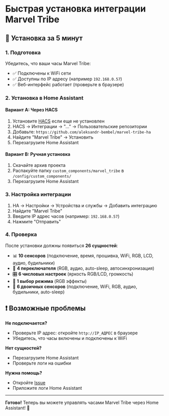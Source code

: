 # Быстрая установка интеграции Marvel Tribe

## 🚀 Установка за 5 минут

### 1. Подготовка
Убедитесь, что ваши часы Marvel Tribe:
- ✅ Подключены к WiFi сети
- ✅ Доступны по IP адресу (например `192.168.0.57`)
- ✅ Веб-интерфейс работает (проверьте в браузере)

### 2. Установка в Home Assistant

#### Вариант A: Через HACS
1. Установите [HACS](https://hacs.xyz/) если еще не установлен
2. HACS → Интеграции → "..." → Пользовательские репозитории
3. Добавьте: `https://github.com/aleksandr-bembel/marvel-tribe-ha`
4. Найдите "Marvel Tribe" → Установить
5. Перезагрузите Home Assistant

#### Вариант B: Ручная установка
1. Скачайте архив проекта
2. Распакуйте папку `custom_components/marvel_tribe` в `/config/custom_components/`
3. Перезагрузите Home Assistant

### 3. Настройка интеграции
1. HA → Настройки → Устройства и службы → Добавить интеграцию
2. Найдите "Marvel Tribe"
3. Введите IP адрес часов (например: `192.168.0.57`)
4. Нажмите "Отправить"

### 4. Проверка
После установки должны появиться **26 сущностей**:
- 📊 **10 сенсоров** (подключение, время, прошивка, WiFi, RGB, LCD, аудио, будильники)
- 🔧 **4 переключателя** (RGB, аудио, auto-sleep, автосинхронизация)
- 🎛️ **6 числовых настроек** (яркость RGB/LCD, громкость)
- 🎨 **1 выбор режима** (RGB эффекты)
- 🔘 **6 двоичных сенсоров** (подключение, WiFi, RGB, аудио, будильники, auto-sleep)

## ❗ Возможные проблемы

**Не подключается?**
- Проверьте IP адрес: откройте `http://IP_АДРЕС` в браузере
- Убедитесь, что часы включены и подключены к WiFi

**Нет сущностей?**
- Перезагрузите Home Assistant
- Проверьте логи на ошибки

**Нужна помощь?**
- Откройте [Issue](https://github.com/aleksandr-bembel/marvel-tribe-ha/issues)
- Приложите логи Home Assistant

---

**Готово!** Теперь вы можете управлять часами Marvel Tribe через Home Assistant! 🎉
